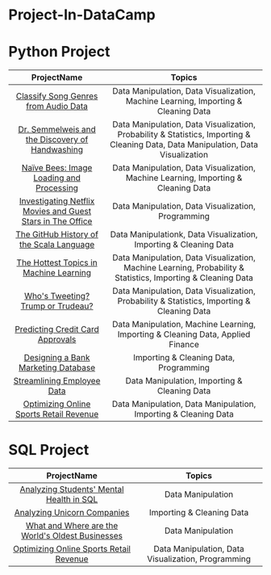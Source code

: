 # Project-In-DataCamp


# Python Project

  ProjectName   |Topics 
:---------:|:-------:
  [Classify Song Genres from Audio Data](https://github.com/TansineePraopunt/Project-In-DataCamp/blob/main/Python/Classify%20Song%20Genres%20from%20Audio%20Data.ipynb) |Data Manipulation, Data Visualization, Machine Learning, Importing & Cleaning Data
  [Dr. Semmelweis and the Discovery of Handwashing](https://github.com/TansineePraopunt/Project-In-DataCamp/tree/main/Python/Dr.%20Semmelweis%20and%20the%20Discovery%20of%20Handwashing)| Data Manipulation, Data Visualization, Probability & Statistics, Importing & Cleaning Data, Data Manipulation, Data Visualization
  [Naïve Bees: Image Loading and Processing](https://github.com/TansineePraopunt/Project-In-DataCamp/tree/main/Python/Na%C3%AFve%20Bees_%20Image%20Loading%20and%20Processing) |Data Manipulation, Data Visualization, Machine Learning, Importing & Cleaning Data
  [Investigating Netflix Movies and Guest Stars in The Office](https://github.com/TansineePraopunt/Project-In-DataCamp/tree/main/Python/Investigating%20Netflix%20Movies%20and%20Guest%20Stars%20in%20The%20Office) | Data Manipulation, Data Visualization, Programming
  [The GitHub History of the Scala Language](https://github.com/TansineePraopunt/Project-In-DataCamp/tree/main/Python/The%20GitHub%20History%20of%20the%20Scala%20Language) |Data Manipulationk, Data Visualization, Importing & Cleaning Data
  [The Hottest Topics in Machine Learning](https://github.com/TansineePraopunt/Project-In-DataCamp/tree/main/Python/The%20Hottest%20Topics%20in%20Machine%20Learning)| Data Manipulation, Data Visualization, Machine Learning, Probability & Statistics, Importing & Cleaning Data
  [Who's Tweeting? Trump or Trudeau?](https://github.com/TansineePraopunt/Project-In-DataCamp/tree/main/Python/Who's%20Tweeting_%20Trump%20or%20Trudeau)| Data Manipulation, Data Visualization, Probability & Statistics, Importing & Cleaning Data
  [Predicting Credit Card Approvals](https://github.com/TansineePraopunt/Project-In-DataCamp/tree/main/Python/Predicting%20Credit%20Card%20Approvals)|Data Manipulation, Machine Learning, Importing & Cleaning Data, Applied Finance
  [Designing a Bank Marketing Database](https://github.com/TansineePraopunt/Project-In-DataCamp/tree/main/Python/Designing%20a%20Bank%20Marketing%20Database)|Importing & Cleaning Data, Programming
  [Streamlining Employee Data](https://github.com/TansineePraopunt/Project-In-DataCamp/tree/main/Python/Streamlining%20Employee%20Data)| Data Manipulation, Importing & Cleaning Data
  [Optimizing Online Sports Retail Revenue](https://github.com/TansineePraopunt/Project-In-DataCamp/tree/main/Python/Optimizing%20Online%20Sports%20Retail%20Revenue)|Data Manipulation, Data Manipulation, Importing & Cleaning Data
  
  
# SQL Project
 ProjectName   |Topics 
:---------:|:-------:
  [Analyzing Students' Mental Health in SQL](https://github.com/TansineePraopunt/Project-In-DataCamp/tree/main/SQL/Analyzing%20Students'%20Mental%20Health%20in%20SQL) |Data Manipulation
  [Analyzing Unicorn Companies]([https://github.com/TansineePraopunt/Project-In-DataCamp/tree/main/Python/Dr.%20Semmelweis%20and%20the%20Discovery%20of%20Handwashing](https://github.com/TansineePraopunt/Project-In-DataCamp/tree/main/SQL/Analyzing%20Unicorn%20Companies))|Importing & Cleaning Data
  [What and Where are the World's Oldest Businesses](https://github.com/TansineePraopunt/Project-In-DataCamp/tree/main/SQL/What%20and%20Where%20are%20the%20World's%20Oldest%20Businesses) |Data Manipulation
  [Optimizing Online Sports Retail Revenue](https://github.com/TansineePraopunt/Project-In-DataCamp/blob/main/SQL/Optimizing%20Online%20Sports%20Retail%20Revenue.ipynb) | Data Manipulation, Data Visualization, Programming

